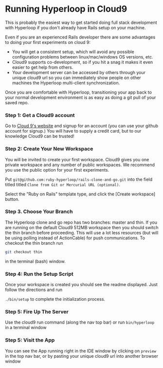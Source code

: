 # Running Hyperloop in Cloud9

This is probably the easiest way to get started doing full stack development with Hyperloop if you don't already have
Rails setup on your machine. 

Even if you are an experienced Rails developer there are some advantages to doing your first experiments on cloud 9:

+ You will get a consistent setup, which will avoid any possible configuration problems between linux/mac/windows OS versions, etc.
+ Cloud9 supports co-development, so if you hit a snag it makes it even easier to get help from others.
+ Your development server can be accessed by others through your unique cloud9 url so you can immediately show people on other machines the Hyperloop multi-client synchronization.

Once you are comfortable with Hyperloop, transitioning your app back to your normal development environment is as easy as doing a git pull of your saved repo.

### Step 1: Get a Cloud9 account

Go to [Cloud 9's website](https://c9.io/?redirect=0) and signup for an account (you can use your github account for signup.)  You will have to supply a credit card, but to our knowledge Cloud9 can be trusted!

### Step 2: Create Your New Workspace

You will be invited to create your first workspace.  Cloud9 gives you one private workspace and any number of public workspaces.  We recommend you use the public option for your first experiments.

Put `git@github.com:ruby-hyperloop/rails-clone-and-go.git` into the field titled titled `Clone from Git or Mercurial URL (optional)`.

Select the "Ruby on Rails" template type, and click the [Create workspace] button.

### Step 3. Choose Your Branch
The Hyperloop clone and go repo has two branches: master and thin. If you are running on the default Cloud9 512MB workspace then you should switch the thin branch before proceeding. This will use a lot less resources (but will be using polling instead of ActionCable) for push communications. To checkout the thin branch run
```bash
git checkout thin
```
in the terminal (bash) window.

### Step 4: Run the Setup Script

Once your workspace is created you should see the readme displayed.  Just follow the directions and run

`./bin/setup` to complete the initialization process.

### Step 5: Fire Up The Server

Use the cloud9 run command (along the nav top bar) or run `bin/hyperloop` in a terminal window 

### Step 5: Visit the App

You can see the App running right in the IDE window by clicking on `preview` in the top nav bar,
or by pasting your unique cloud9 url into another browser window
